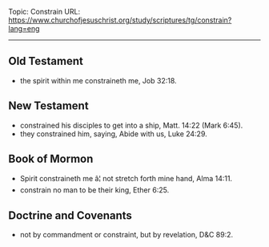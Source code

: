Topic: Constrain
URL: https://www.churchofjesuschrist.org/study/scriptures/tg/constrain?lang=eng

---

## Old Testament

- the spirit within me constraineth me, Job 32:18.

## New Testament

- constrained his disciples to get into a ship, Matt. 14:22 (Mark 6:45).
- they constrained him, saying, Abide with us, Luke 24:29.

## Book of Mormon

- Spirit constraineth me â¦ not stretch forth mine hand, Alma 14:11.
- constrain no man to be their king, Ether 6:25.

## Doctrine and Covenants

- not by commandment or constraint, but by revelation, D&C 89:2.

